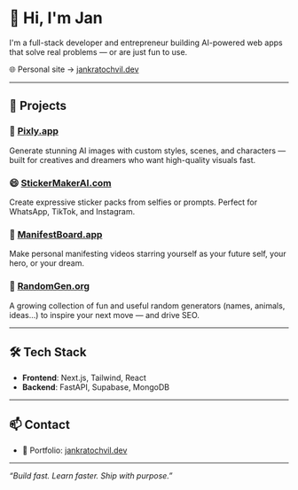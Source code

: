 # 👋 Hi, I'm Jan

I'm a full-stack developer and entrepreneur building AI-powered web apps that solve real problems — or are just fun to use.

🌐 Personal site → [jankratochvil.dev](https://jankratochvil.dev)

---

## 🚀 Projects

### 🔮 [Pixly.app](https://pixly.app)
Generate stunning AI images with custom styles, scenes, and characters — built for creatives and dreamers who want high-quality visuals fast.

### 😄 [StickerMakerAI.com](https://stickermakerai.com)
Create expressive sticker packs from selfies or prompts. Perfect for WhatsApp, TikTok, and Instagram.

### 🎥 [ManifestBoard.app](https://manifestboard.app)
Make personal manifesting videos starring yourself as your future self, your hero, or your dream.

### 🧪 [RandomGen.org](https://randomgen.org)
A growing collection of fun and useful random generators (names, animals, ideas...) to inspire your next move — and drive SEO.

---

## 🛠️ Tech Stack

- **Frontend**: Next.js, Tailwind, React
- **Backend**: FastAPI, Supabase, MongoDB

---

## 📫 Contact

- 🧠 Portfolio: [jankratochvil.dev](https://jankratochvil.dev)

---

_“Build fast. Learn faster. Ship with purpose.”_
